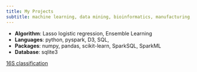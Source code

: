 ```yaml
---
title: My Projects
subtitle: machine learning, data mining, bioinformatics, manufacturing, deep learning, predictive modeling
---
```


[predictive modeling]:(https://github.com/kuanliang/return-board)  
- **Algorithm**: Lasso logistic regression, Ensemble Learning
- **Languages**: python, pyspark, D3, SQL, 
- **Packages**: numpy, pandas, scikit-learn, SparkSQL, SparkML
- **Database**: sqlite3

[16S classification]()



[didi]:()
